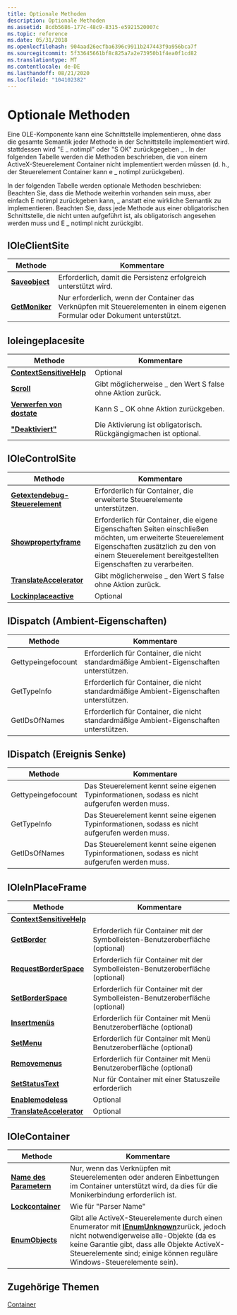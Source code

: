 ```yaml
---
title: Optionale Methoden
description: Optionale Methoden
ms.assetid: 8cdb5686-177c-48c9-8315-e5921520007c
ms.topic: reference
ms.date: 05/31/2018
ms.openlocfilehash: 904aad26ecfba6396c9911b247443f9a956bca7f
ms.sourcegitcommit: 5f33645661bf8c825a7a2e73950b1f4ea0f1cd82
ms.translationtype: MT
ms.contentlocale: de-DE
ms.lasthandoff: 08/21/2020
ms.locfileid: "104102382"
---
```

# <a name="optional-methods"></a>Optionale Methoden

Eine OLE-Komponente kann eine Schnittstelle implementieren, ohne dass die gesamte Semantik jeder Methode in der Schnittstelle implementiert wird. stattdessen wird "E \_ notimpl" oder "S OK" zurückgegeben \_ . In der folgenden Tabelle werden die Methoden beschrieben, die von einem ActiveX-Steuerelement Container nicht implementiert werden müssen (d. h., der Steuerelement Container kann e \_ notimpl zurückgeben).

In der folgenden Tabelle werden optionale Methoden beschrieben: Beachten Sie, dass die Methode weiterhin vorhanden sein muss, aber einfach E notimpl zurückgeben kann, \_ anstatt eine wirkliche Semantik zu implementieren. Beachten Sie, dass jede Methode aus einer obligatorischen Schnittstelle, die nicht unten aufgeführt ist, als obligatorisch angesehen werden muss und E \_ notimpl nicht zurückgibt.

## <a name="ioleclientsite"></a>IOleClientSite



| Methode                                                     | Kommentare                                                                                                 |
|------------------------------------------------------------|----------------------------------------------------------------------------------------------------------|
| [**Saveobject**](/windows/desktop/api/OleIdl/nf-oleidl-ioleclientsite-saveobject)<br/> | Erforderlich, damit die Persistenz erfolgreich unterstützt wird.<br/>                                       |
| [**GetMoniker**](/windows/desktop/api/OleIdl/nf-oleidl-ioleclientsite-getmoniker)<br/> | Nur erforderlich, wenn der Container das Verknüpfen mit Steuerelementen in einem eigenen Formular oder Dokument unterstützt.<br/> |



 

## <a name="ioleinplacesite"></a>Ioleingeplacesite



| Methode                                                                     | Kommentare                                                 |
|----------------------------------------------------------------------------|----------------------------------------------------------|
| [**ContextSensitiveHelp**](/windows/desktop/api/OleIdl/nf-oleidl-iolewindow-contextsensitivehelp)<br/> | Optional<br/>                                      |
| [**Scroll**](/windows/desktop/api/OleIdl/nf-oleidl-ioleinplacesite-scroll)<br/>                        | Gibt möglicherweise \_ den Wert S false ohne Aktion zurück.<br/>           |
| [**Verwerfen von dostate**](/windows/desktop/api/OleIdl/nf-oleidl-ioleinplacesite-discardundostate)<br/>    | Kann S \_ OK ohne Aktion zurückgeben.<br/>              |
| [**"Deaktiviert"**](/windows/desktop/api/OleIdl/nf-oleidl-ioleinplacesite-deactivateandundo)<br/>  | Die Aktivierung ist obligatorisch. Rückgängigmachen ist optional. <br/> |



 

## <a name="iolecontrolsite"></a>IOleControlSite



| Methode                                                                          | Kommentare                                                                                                                                                            |
|---------------------------------------------------------------------------------|---------------------------------------------------------------------------------------------------------------------------------------------------------------------|
| [**Getextendebug-Steuerelement**](/windows/desktop/api/OCIdl/nf-ocidl-iolecontrolsite-getextendedcontrol)<br/>     | Erforderlich für Container, die erweiterte Steuerelemente unterstützen.<br/>                                                                                                 |
| [**Showpropertyframe**](/windows/desktop/api/OCIdl/nf-ocidl-iolecontrolsite-showpropertyframe)<br/>       | Erforderlich für Container, die eigene Eigenschaften Seiten einschließen möchten, um erweiterte Steuerelement Eigenschaften zusätzlich zu den von einem Steuerelement bereitgestellten Eigenschaften zu verarbeiten.<br/> |
| [**TranslateAccelerator**](/windows/desktop/api/OCIdl/nf-ocidl-iolecontrolsite-translateaccelerator)<br/> | Gibt möglicherweise \_ den Wert S false ohne Aktion zurück.<br/>                                                                                                                      |
| [**Lockinplaceactive**](/windows/desktop/api/OCIdl/nf-ocidl-iolecontrolsite-lockinplaceactive)<br/>       | Optional<br/>                                                                                                                                                 |



 

## <a name="idispatch-ambient-properties"></a>IDispatch (Ambient-Eigenschaften)



| Methode                      | Kommentare                                                                          |
|-----------------------------|-----------------------------------------------------------------------------------|
| Gettypeingefocount<br/> | Erforderlich für Container, die nicht standardmäßige Ambient-Eigenschaften unterstützen.<br/> |
| GetTypeInfo<br/>      | Erforderlich für Container, die nicht standardmäßige Ambient-Eigenschaften unterstützen.<br/> |
| GetIDsOfNames<br/>    | Erforderlich für Container, die nicht standardmäßige Ambient-Eigenschaften unterstützen.<br/> |



 

## <a name="idispatch-event-sink"></a>IDispatch (Ereignis Senke)



| Methode                      | Kommentare                                                                               |
|-----------------------------|----------------------------------------------------------------------------------------|
| Gettypeingefocount<br/> | Das Steuerelement kennt seine eigenen Typinformationen, sodass es nicht aufgerufen werden muss.<br/> |
| GetTypeInfo<br/>      | Das Steuerelement kennt seine eigenen Typinformationen, sodass es nicht aufgerufen werden muss.<br/> |
| GetIDsOfNames<br/>    | Das Steuerelement kennt seine eigenen Typinformationen, sodass es nicht aufgerufen werden muss.<br/> |



 

## <a name="ioleinplaceframe"></a>IOleInPlaceFrame



| Methode                                                                           | Kommentare                                                                |
|----------------------------------------------------------------------------------|-------------------------------------------------------------------------|
| [**ContextSensitiveHelp**](/windows/desktop/api/OleIdl/nf-oleidl-iolewindow-contextsensitivehelp)<br/>       |                                                                         |
| [**GetBorder**](/windows/desktop/api/OleIdl/nf-oleidl-ioleinplaceuiwindow-getborder)<br/>                    | Erforderlich für Container mit der Symbolleisten-Benutzeroberfläche (optional)<br/> |
| [**RequestBorderSpace**](/windows/desktop/api/OleIdl/nf-oleidl-ioleinplaceuiwindow-requestborderspace)<br/>  | Erforderlich für Container mit der Symbolleisten-Benutzeroberfläche (optional)<br/> |
| [**SetBorderSpace**](/windows/desktop/api/OleIdl/nf-oleidl-ioleinplaceuiwindow-setborderspace)<br/>          | Erforderlich für Container mit der Symbolleisten-Benutzeroberfläche (optional)<br/> |
| [**Insertmenüs**](/windows/desktop/api/OleIdl/nf-oleidl-ioleinplaceframe-insertmenus)<br/>                   | Erforderlich für Container mit Menü Benutzeroberfläche (optional)<br/>    |
| [**SetMenu**](/windows/desktop/api/OleIdl/nf-oleidl-ioleinplaceframe-setmenu)<br/>                           | Erforderlich für Container mit Menü Benutzeroberfläche (optional)<br/>    |
| [**Removemenus**](/windows/desktop/api/OleIdl/nf-oleidl-ioleinplaceframe-removemenus)<br/>                   | Erforderlich für Container mit Menü Benutzeroberfläche (optional)<br/>    |
| [**SetStatusText**](/windows/desktop/api/OleIdl/nf-oleidl-ioleinplaceframe-setstatustext)<br/>               | Nur für Container mit einer Statuszeile erforderlich<br/>        |
| [**Enablemodeless**](/windows/desktop/api/OleIdl/nf-oleidl-ioleinplaceframe-enablemodeless)<br/>             | Optional<br/>                                                     |
| [**TranslateAccelerator**](/windows/desktop/api/OleIdl/nf-oleidl-ioleinplaceframe-translateaccelerator)<br/> | Optional<br/>                                                     |



 

## <a name="iolecontainer"></a>IOleContainer



| Methode                                                                    | Kommentare                                                                                                                                                                                                                                             |
|---------------------------------------------------------------------------|------------------------------------------------------------------------------------------------------------------------------------------------------------------------------------------------------------------------------------------------------|
| [**Name des Parametern**](/windows/desktop/api/OleIdl/nf-oleidl-iparsedisplayname-parsedisplayname)<br/> | Nur, wenn das Verknüpfen mit Steuerelementen oder anderen Einbettungen im Container unterstützt wird, da dies für die Monikerbindung erforderlich ist.<br/>                                                                                                                  |
| [**Lockcontainer**](/windows/desktop/api/OleIdl/nf-oleidl-iolecontainer-lockcontainer)<br/>           | Wie für "Parser Name"<br/>                                                                                                                                                                                                                   |
| [**EnumObjects**](/windows/desktop/api/OleIdl/nf-oleidl-iolecontainer-enumobjects)<br/>               | Gibt alle ActiveX-Steuerelemente durch einen Enumerator mit [**IEnumUnknown**](/windows/win32/api/objidlbase/nn-objidlbase-ienumunknown)zurück, jedoch nicht notwendigerweise alle-Objekte (da es keine Garantie gibt, dass alle Objekte ActiveX-Steuerelemente sind; einige können reguläre Windows-Steuerelemente sein).<br/> |



 

## <a name="related-topics"></a>Zugehörige Themen

<dl> <dt>

[Container](containers.md)
</dt> </dl>

 

